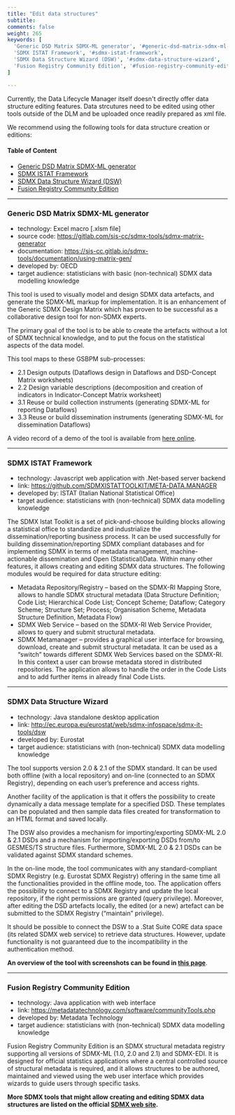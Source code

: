 ```yaml
---
title: "Edit data structures"
subtitle: 
comments: false
weight: 265
keywords: [
  'Generic DSD Matrix SDMX-ML generator', '#generic-dsd-matrix-sdmx-ml-generator',
  'SDMX ISTAT Framework', '#sdmx-istat-framework',
  'SDMX Data Structure Wizard (DSW)', '#sdmx-data-structure-wizard',
  'Fusion Registry Community Edition', '#fusion-registry-community-edition',
]

---
```


Currently, the Data Lifecycle Manager itself doesn't directly offer data structure editing features. Data strcutures need to be edited using other tools outside of the DLM and be uploaded once readily prepared as xml file.

We recommend using the following tools for data structure creation or editions:

#### Table of Content
- [Generic DSD Matrix SDMX-ML generator](#generic-dsd-matrix-sdmx-ml-generator)
- [SDMX ISTAT Framework](#sdmx-istat-framework)
- [SDMX Data Structure Wizard (DSW)](#sdmx-data-structure-wizard)
- [Fusion Registry Community Edition](#fusion-registry-community-edition)

---

### Generic DSD Matrix SDMX-ML generator

- technology: Excel macro [.xlsm file]
- source code: https://gitlab.com/sis-cc/sdmx-tools/sdmx-matrix-generator
- documentation: https://sis-cc.gitlab.io/sdmx-tools/documentation/using-matrix-gen/
- developed by: OECD
- target audience: statisticians with basic (non-technical) SDMX data modelling knowledge

This tool is used to visually model and design SDMX data artefacts, and generate the SDMX-ML markup for implementation. It is an enhancement of the Generic SDMX Design Matrix which has proven to be successful as a collaborative design tool for non-SDMX experts. 

The primary goal of the tool is to be able to create the artefacts without a lot of SDMX technical knowledge, and to put the focus on the statistical aspects of the data model. 

This tool maps to these GSBPM sub-processes:
  - 2.1 Design outputs (Dataflows design in Dataflows and DSD-Concept Matrix worksheets)
  - 2.2 Design variable descriptions (decomposition and creation of indicators in Indicator-Concept Matrix worksheet)
  - 3.1 Reuse or build collection instruments (generating SDMX-ML for reporting Dataflows)
  - 3.3 Reuse or build dissemination instruments (generating SDMX-ML for dissemination Dataflows)

A video record of a demo of the tool is available from [here online](https://oecdtv.webtv-solution.com/embed/6650/en/video).

---

### SDMX ISTAT Framework

- technology: Javascript web application with .Net-based server backend
- link: https://github.com/SDMXISTATTOOLKIT/META-DATA.MANAGER
- developed by: ISTAT (Italian National Statistical Office)
- target audience: statisticians with (non-technical) SDMX data modelling knowledge

The SDMX Istat Toolkit is a set of pick-and-choose building blocks allowing a statistical office to standardize and industrialize the dissemination/reporting business process. It can be used successfully for building dissemination/reporting SDMX compliant databases and for implementing SDMX in terms of metadata management, machine-actionable dissemination and Open (Statistical)Data. Within many other features, it allows creating and editing SDMX data structures. The following modules would be required for data structure editing:  

- Metadata Repository/Registry – based on the SDMX-RI Mapping Store, allows to handle SDMX structural metadata (Data Structure Definition; Code List; Hierarchical Code List; Concept Scheme; Dataflow; Category Scheme; Structure Set; Process; Organisation Scheme, Metadata Structure Definition, Metadata Flow)
- SDMX Web Service – based on the SDMX-RI Web Service Provider, allows to query and submit structural metadata. 
- SDMX Metamanager – provides a graphical user interface for browsing, download, create and submit structural metadata. It can be used as a “switch” towards different SDMX Web Services based on the SDMX-RI. In this context a user can browse metadata stored in distributed repositories. The application allows to handle the order in the Code Lists and to add further items in already final Code Lists.

---

### SDMX Data Structure Wizard

- technology: Java standalone desktop application
- link: http://ec.europa.eu/eurostat/web/sdmx-infospace/sdmx-it-tools/dsw
- developed by: Eurostat
- target audience: statisticians with (non-technical) SDMX data modelling knowledge

The tool supports version 2.0 & 2.1 of the SDMX standard. It can be used both offline (with a local repository) and on-line (connected to an SDMX Registry), depending on each user’s preference and access rights.

Another facility of the application is that it offers the possibility to create dynamically a data message template for a specified DSD. These templates can be populated and then sample data files created for transformation to an HTML format and saved locally.

The DSW also provides a mechanism for importing/exporting SDMX-ML 2.0 & 2.1 DSDs and a mechanism for importing/exporting DSDs from/to GESMES/TS structure files. Furthermore, SDMX-ML 2.0 & 2.1 DSDs can be validated against SDMX standard schemes.

In the on-line mode, the tool communicates with any standard-compliant SDMX Registry (e.g. Eurostat SDMX Registry) offering in the same time all the functionalities provided in the offline mode, too. The application offers the possibility to connect to a SDMX Registry and update the local repository, if the right permissions are granted (query privilege). Moreover, after editing the DSD artefacts locally, the edited (or a new) artefact can be submitted to the SDMX Registry (“maintain” privilege).

It should be possible to connect the DSW to a .Stat Suite CORE data space (its related SDMX web service) to retrieve data structures. However, update functionality is not guaranteed due to the incompatibility in the authentication method.

**An overview of the tool with screenshots can be found in [this page](https://sis-cc.gitlab.io/dotstatsuite-documentation/using-dlm/edit-structure/data-structure-wizard-example)**.

---

### Fusion Registry Community Edition

- technology: Java application with web interface
- link: https://metadatatechnology.com/software/communityTools.php
- developed by: Metadata Technology
- target audience: statisticians with (non-technical) SDMX data modelling knowledge

Fusion Registry Community Edition is an SDMX structural metadata registry supporting all versions of SDMX-ML (1.0, 2.0 and 2.1) and SDMX-EDI. It is designed for official statistics applications where a central controlled source of structural metadata is required, and it allows structures to be authored, maintained and viewed using the web user interface which provides wizards to guide users through specific tasks. 


**More SDMX tools that might allow creating and editing SDMX data structures are listed on the official [SDMX web site](https://sdmx.org/?page_id=4500).**
